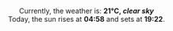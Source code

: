 <p  align="center"><br/>Currently, the weather is: <b> 21°C, <i>clear sky</i></b></br>Today, the sun rises at <b>04:58</b> and sets at <b>19:22</b>.</p>